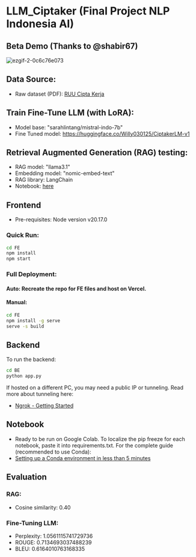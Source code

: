 # LLM_Ciptaker (Final Project NLP Indonesia AI)

## Beta Demo  (Thanks to @shabir67)
![ezgif-2-0c6c76e073](https://github.com/user-attachments/assets/9490d98f-56b2-46ca-9348-a51ae2c20893)

## Data Source:
- Raw dataset (PDF): [RUU Cipta Kerja](https://ekon.go.id/source/info_sektoral/RUU%20Cipta%20Kerja.pdf)

## Train Fine-Tune LLM (with LoRA):
- Model base: "sarahlintang/mistral-indo-7b"
- Fine Tuned model: https://huggingface.co/Willy030125/CiptakerLM-v1

## Retrieval Augmented Generation (RAG) testing:
- RAG model: "llama3.1"
- Embedding model: "nomic-embed-text"
- RAG library: LangChain
- Notebook: <a href="https://github.com/Willy030125/LLM_Ciptaker/blob/main/Notebook/Ciptaker-llama-RAG-langchain-unstructured.ipynb">here</a>

## Frontend
- Pre-requisites: Node version v20.17.0

### Quick Run:
```bash
cd FE
npm install
npm start
```
### Full Deployment:
#### Auto: Recreate the repo for FE files and host on Vercel.
#### Manual:
```bash
cd FE
npm install -g serve
serve -s build
```
## Backend
To run the backend:
```bash
cd BE
python app.py
```
If hosted on a different PC, you may need a public IP or tunneling.
Read more about tunneling here:
- [Ngrok - Getting Started](https://ngrok.com/docs/getting-started/)

## Notebook
- Ready to be run on Google Colab.
To localize the pip freeze for each notebook, paste it into requirements.txt.
For the complete guide (recommended to use Conda):
- [Setting up a Conda environment in less than 5 minutes](https://medium.com/swlh/setting-up-a-conda-environment-in-less-than-5-minutes-e64d8fc338e4)

## Evaluation
### RAG:
- Cosine similarity: 0.40
### Fine-Tuning LLM:
- Perplexity: 1.0561115741729736
- ROUGE: 0.7134693037488239
- BLEU: 0.6164010763168335
